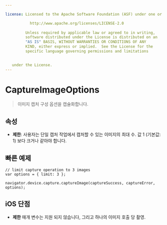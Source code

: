 ```yaml
---

license: Licensed to the Apache Software Foundation (ASF) under one or more contributor license agreements. See the NOTICE file distributed with this work for additional information regarding copyright ownership. The ASF licenses this file to you under the Apache License, Version 2.0 (the "License"); you may not use this file except in compliance with the License. You may obtain a copy of the License at

           http://www.apache.org/licenses/LICENSE-2.0
    
         Unless required by applicable law or agreed to in writing,
         software distributed under the License is distributed on an
         "AS IS" BASIS, WITHOUT WARRANTIES OR CONDITIONS OF ANY
         KIND, either express or implied.  See the License for the
         specific language governing permissions and limitations
    

   under the License.
---
```


# CaptureImageOptions

> 이미지 캡처 구성 옵션을 캡슐화합니다.

## 속성

*   **제한**: 사용자는 단일 캡처 작업에서 캡처할 수 있는 이미지의 최대 수. 값 1 (기본값: 1) 보다 크거나 같아야 합니다.

## 빠른 예제

    // limit capture operation to 3 images
    var options = { limit: 3 };
    
    navigator.device.capture.captureImage(captureSuccess, captureError, options);
    

## iOS 단점

*   **제한** 매개 변수는 지원 되지 않습니다, 그리고 하나의 이미지 호출 당 촬영.
